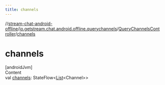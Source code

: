```yaml
---
title: channels
---
```

//[stream-chat-android-offline](../../../index.md)/[io.getstream.chat.android.offline.querychannels](../index.md)/[QueryChannelsController](index.md)/[channels](channels.md)



# channels  
[androidJvm]  
Content  
val [channels](channels.md): StateFlow&lt;[List](https://kotlinlang.org/api/latest/jvm/stdlib/kotlin.collections/-list/index.html)&lt;Channel&gt;&gt;  



